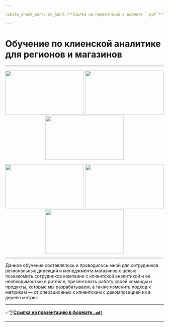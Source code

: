 ```yaml
---

:white_check_mark::ok_hand:[**Ссылка на презентацию в формате `.pdf`**](https://drive.google.com/file/d/1ujWPvC3g4CieQiz6I54LlMVCjJUaOoTS/view?usp=sharing)

---
```


# Обучение по клиенской аналитике для регионов и магазинов

---
<p class="thumb" align="center">
   <img src="https://user-images.githubusercontent.com/89247751/228472631-875e1c43-9a1c-4ff8-9260-f1bb1d4ac44b.PNG" width="250" height="140">
   <img src="https://user-images.githubusercontent.com/89247751/228472732-7db15199-0ebe-4954-8610-7d601d84f53b.PNG" width="250" height="140">
   <img src="https://user-images.githubusercontent.com/89247751/228474200-f06a255c-cc3f-473b-a131-df8771d6258d.PNG" width="250" height="140">
</p>

<p class="thumb" align="center">
   <img src="https://user-images.githubusercontent.com/89247751/228473878-d313eb8b-0660-4176-9381-098e8ca97be0.PNG" width="250" height="140">
   <img src="https://user-images.githubusercontent.com/89247751/228473932-99c93e3a-672d-4764-90c3-87325c8211f4.PNG" width="250" height="140">
   <img src="https://user-images.githubusercontent.com/89247751/228473975-ad0223be-250e-4c59-b8fa-c6ae1c32dcec.PNG" width="250" height="140">
</p>

---

Данное обучение составлялось и проводилось мной для сотрудников региональных дирекций и менеджмента магазинов с целью познакомить сотрудников компании с клиентской аналитикой и ее необходимостью в ритейле, презентовать работу своей команды и продукты, которые мы разрабатываем, а также изменить подход к метрикам — от операционных к клиентским с декомпозицией их в дерево метрик
  
---

:white_check_mark::ok_hand:[**Ссылка на презентацию в формате `.pdf`**](https://drive.google.com/file/d/1ujWPvC3g4CieQiz6I54LlMVCjJUaOoTS/view?usp=sharing)

---
